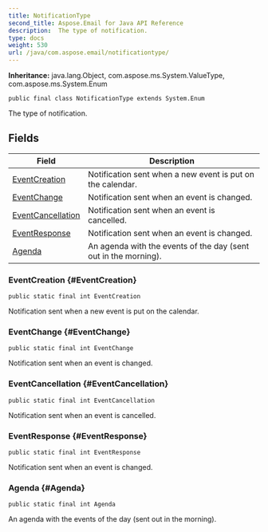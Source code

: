 ```yaml
---
title: NotificationType
second_title: Aspose.Email for Java API Reference
description:  The type of notification.
type: docs
weight: 530
url: /java/com.aspose.email/notificationtype/
---
```

**Inheritance:**
java.lang.Object, com.aspose.ms.System.ValueType, com.aspose.ms.System.Enum
```
public final class NotificationType extends System.Enum
```

The type of notification.
## Fields

| Field | Description |
| --- | --- |
| [EventCreation](#EventCreation) | Notification sent when a new event is put on the calendar. |
| [EventChange](#EventChange) | Notification sent when an event is changed. |
| [EventCancellation](#EventCancellation) | Notification sent when an event is cancelled. |
| [EventResponse](#EventResponse) | Notification sent when an event is changed. |
| [Agenda](#Agenda) | An agenda with the events of the day (sent out in the morning). |
### EventCreation {#EventCreation}
```
public static final int EventCreation
```


Notification sent when a new event is put on the calendar.

### EventChange {#EventChange}
```
public static final int EventChange
```


Notification sent when an event is changed.

### EventCancellation {#EventCancellation}
```
public static final int EventCancellation
```


Notification sent when an event is cancelled.

### EventResponse {#EventResponse}
```
public static final int EventResponse
```


Notification sent when an event is changed.

### Agenda {#Agenda}
```
public static final int Agenda
```


An agenda with the events of the day (sent out in the morning).

